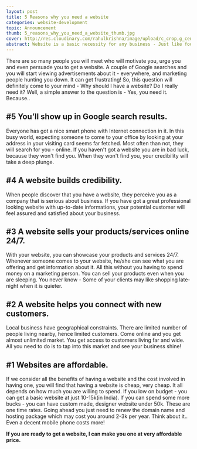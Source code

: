 ```yaml
---
layout: post
title: 5 Reasons why you need a website
categories: website-development
topic: Announcement
thumb: 5_reasons_why_you_need_a_website_thumb.jpg
cover: http://res.cloudinary.com/rahulkrishna/image/upload/c_crop,g_center,h_1043,w_1600/v1501567179/rahulkrishna.xyz/5_reasons.jpg
abstract: Website is a basic necessity for any business - Just like food, cloth and shelter for normal human being. Why? Read this article to find out.
---
```

There are so many people you will meet who will motivate you, urge you and even persuade you to get a website. A couple of Google searches and you will start viewing advertisements about it - everywhere, and marketing people hunting you down. It can get frustrating! So, this question will definitely come to your mind - Why should I have a website?  Do I really need it? Well, a simple answer to the question is - Yes, you need it. Because..

## #5 You’ll show up in Google search results.
Everyone has got a nice smart phone with Internet connection in it. In this busy world, expecting someone to come to your office by looking at your address in your visiting card seems far fetched. Most often than not, they will search for you - online. If you haven't got a website you are in bad luck, because they won't find you. When they won't find you, your credibility will take a deep plunge.
## #4 A website builds credibility.
When people discover that you have a website, they perceive you as a company that is serious about business. If you have got a great professional looking website with up-to-date informations, your potential customer will feel assured and satisfied about your business. 

## #3 A website sells your products/services online 24/7.
With your website, you can showcase your products and services 24/7. Whenever someone comes to your website, he/she can see what you are offering and get information about it. All this without you having to spend money on a marketing person. You can sell your products even when you are sleeping. You never know - Some of your clients may like shopping late-night when it is quieter.

## #2 A website helps you connect with new customers.
Local business have geographical constraints. There are limited number of people living nearby, hence limited customers. Come online and you get almost unlimited market. You get access to customers living far and wide. All you need to do is to tap into this market and see your business shine!

## #1 Websites are affordable.
If we consider all the benefits of having a website and the cost involved in having one, you will find that having a website is cheap, very cheap. It all depends on how much you are willing to spend. If you low on budget - you can get a basic website at just 10-15k(in India). If you can spend some more bucks - you can have custom made, designer website under 50k. These are one time rates. Going ahead you just need to renew the domain name and hosting package which may cost you around 2-3k per year. Think about it.. Even a decent mobile phone costs more!

**If you are ready to get a website, I can make you one at very affordable price.**
